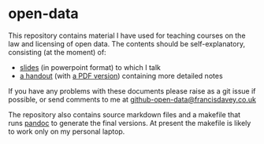 open-data
=========

This repository contains material I have used for teaching courses on the law and licensing of open data. The contents should be self-explanatory, consisting (at the moment) of:

* [slides](slides.ppt) (in powerpoint format) to which I talk
* [a handout](handout.html) (with [a PDF version](handout.pdf)) containing more detailed notes

If you have any problems with these documents please raise as a git issue if possible, or send comments to me at <github-open-data@francisdavey.co.uk>

The repository also contains source markdown files and a makefile that runs [pandoc](http://johnmacfarlane.net/pandoc/) to generate the final versions. At present the makefile is likely to work only on my personal laptop.